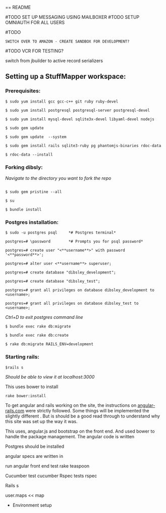 == README

#TODO
	SET UP MESSAGING USING MAILBOXER
#TODO
	SETUP OMNIAUTH FOR ALL USERS

#TODO

	SWITCH OVER TO AMAZON - CREATE SANDBOX FOR DEVELOPMENT?
#TODO
	VCR FOR TESTING?

switch from jbuilder to active record serializers




## Setting up a StuffMapper workspace:
### Prerequisites:
```
$ sudo yum install gcc gcc-c++ git ruby ruby-devel

$ sudo yum install postgresql postgresql-server postgresql-devel

$ sudo yum install mysql-devel sqlite3x-devel libyaml-devel nodejs

$ sudo gem update 

$ sudo gem update  --system

$ sudo gem install rails sqlite3-ruby pg phantomjs-binaries rdoc-data

$ rdoc-data --install
```
### Forking dibsly:
*Navigate to the directory you want to fork the repo*
```

$ sudo gem pristine --all

$ su

$ bundle install
```

### Postgres installation:
```
$ sudo -u postgres psql		*# Postgres terminal*

postgres=# \password		*# Prompts you for psql password*

postgres=# create user "<**username**>" with password '<**password**>';

postgres=# alter user <**username**> superuser;

postgres=# create database "dibsley_development";

postgres=# create database "dibsley_test";

postgres=# grant all privileges on database dibsley_development to <username>;

postgres=# grant all privileges on database dibsley_test to <username>;
```

*Ctrl+D to exit postgres command line*

```
$ bundle exec rake db:migrate

$ bundle exec rake db:create

$ rake db:migrate RAILS_ENV=development

```
### Starting rails:
```
$rails s
```

*Should be able to view it at localhost:3000*


This uses bower to install

 	rake bower:install

To get angular and rails working on the site, the instructions on [angular-rails.com](http://www.angular-rails.com) were strictly followed. Some things will be implemented the slightly different . But is should be a good read through to understand why this site was set up the way it was.



This uses, angular.js and bootstrap on the front end.  And used bower to handle the package management. The angular code is written

Postgres should be installed

angular specs are written in 


run angular front end test
	rake teaspoon

Cucumber test 
	cucumber
Rspec tests 
	rspec



Rails s



user.maps << map




* Environment setup



